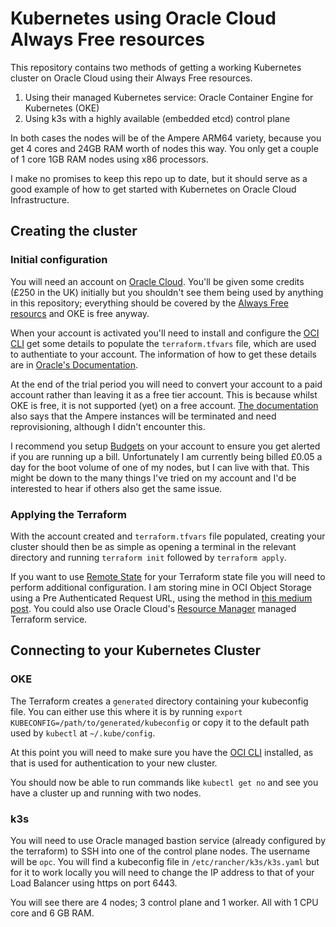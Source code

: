 # Kubernetes using Oracle Cloud Always Free resources

This repository contains two methods of getting a working Kubernetes cluster on Oracle Cloud using their Always Free resources.

1. Using their managed Kubernetes service: Oracle Container Engine for Kubernetes (OKE)
2. Using k3s with a highly available (embedded etcd) control plane

In both cases the nodes will be of the Ampere ARM64 variety, because you get 4 cores and 24GB RAM worth of nodes this way. You only get a couple of 1 core 1GB RAM nodes using x86 processors.

I make no promises to keep this repo up to date, but it should serve as a good example of how to get started with Kubernetes on Oracle Cloud Infrastructure.

## Creating the cluster

### Initial configuration

You will need an account on [Oracle Cloud](https://cloud.oracle.com). You'll be given some credits (£250 in the UK) initially but you shouldn't see them being used by anything in this repository; everything should be covered by the [Always Free resourcs](https://docs.oracle.com/en-us/iaas/Content/FreeTier/freetier_topic-Always_Free_Resources.htm) and OKE is free anyway.

When your account is activated you'll need to install and configure the [OCI CLI](https://docs.oracle.com/en-us/iaas/Content/API/Concepts/cliconcepts.htm) get some details to populate the `terraform.tfvars` file, which are used to authentiate to your account. The information of how to get these details are in [Oracle's Documentation](https://docs.oracle.com/en-us/iaas/Content/API/SDKDocs/terraformproviderconfiguration.htm#configuring_the_terraform_provider).

At the end of the trial period you will need to convert your account to a paid account rather than leaving it as a free tier account. This is because whilst OKE is free, it is not supported (yet) on a free account. [The documentation](https://docs.oracle.com/en-us/iaas/Content/FreeTier/freetier.htm) also says that the Ampere instances will be terminated and need reprovisioning, although I didn't encounter this.

I recommend you setup [Budgets](https://docs.oracle.com/en-us/iaas/Content/Billing/Concepts/budgetsoverview.htm) on your account to ensure you get alerted if you are running up a bill. Unfortunately I am currently being billed £0.05 a day for the boot volume of one of my nodes, but I can live with that. This might be down to the many things I've tried on my account and I'd be interested to hear if others also get the same issue.

### Applying the Terraform

With the account created and `terraform.tfvars` file populated, creating your cluster should then be as simple as opening a terminal in the relevant directory and running `terraform init` followed by `terraform apply`.

If you want to use [Remote State](https://www.terraform.io/docs/language/state/remote.html) for your Terraform state file you will need to perform additional configuration. I am storing mine in OCI Object Storage using a Pre Authenticated Request URL, using the method in [this medium post](https://medium.com/oracledevs/storing-terraform-remote-state-to-oracle-cloud-infrastructure-object-storage-b32fe7402781). You could also use Oracle Cloud's [Resource Manager](https://docs.oracle.com/en-us/iaas/Content/ResourceManager/Concepts/resourcemanager.htm) managed Terraform service.

## Connecting to your Kubernetes Cluster
### OKE

The Terraform creates a `generated` directory containing your kubeconfig file. You can either use this where it is by running `export KUBECONFIG=/path/to/generated/kubeconfig` or copy it to the default path used by `kubectl` at `~/.kube/config`.

At this point you will need to make sure you have the [OCI CLI](https://docs.oracle.com/en-us/iaas/Content/API/Concepts/cliconcepts.htm) installed, as that is used for authentication to your new cluster.

You should now be able to run commands like `kubectl get no` and see you have a cluster up and running with two nodes.

### k3s

You will need to use Oracle managed bastion service (already configured by the terraform) to SSH into one of the control plane nodes. The username will be `opc`. You will find a kubeconfig file in `/etc/rancher/k3s/k3s.yaml` but for it to work locally you will need to change the IP address to that of your Load Balancer using https on port 6443.

You will see there are 4 nodes; 3 control plane and 1 worker. All with 1 CPU core and 6 GB RAM.
